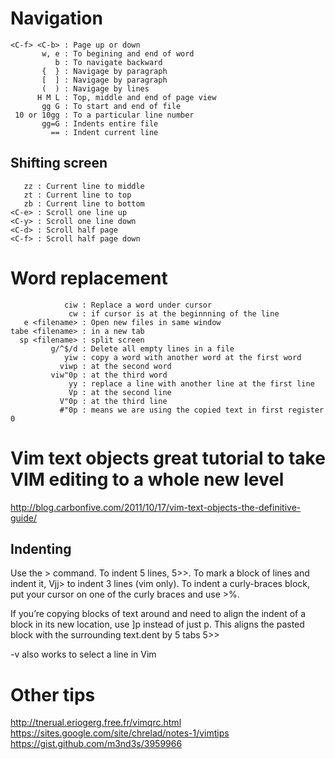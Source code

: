 # Navigation

```
<C-f> <C-b> : Page up or down
       w, e : To begining and end of word
          b : To navigate backward
       {  } : Navigage by paragraph
       [  ] : Navigage by paragraph
       (  ) : Navigage by lines
      H M L : Top, middle and end of page view
       gg G : To start and end of file
 10 or 10gg : To a particular line number
       gg=G : Indents entire file
         == : Indent current line
```

## Shifting screen
```
   zz : Current line to middle
   zt : Current line to top
   zb : Current line to bottom
<C-e> : Scroll one line up
<C-y> : Scroll one line down
<C-d> : Scroll half page
<C-f> : Scroll half page down
```

# Word replacement
```
            ciw : Replace a word under cursor
             cw : if cursor is at the beginnning of the line
   e <filename> : Open new files in same window
tabe <filename> : in a new tab
  sp <filename> : split screen
         g/^$/d : Delete all empty lines in a file
            yiw : copy a word with another word at the first word
           viwp : at the second word
         viw"0p : at the third word
             yy : replace a line with another line at the first line
             Vp : at the second line
           V"0p : at the third line
           #"0p : means we are using the copied text in first register 0
```

# Vim text objects great tutorial to take VIM editing to a whole new level
http://blog.carbonfive.com/2011/10/17/vim-text-objects-the-definitive-guide/

## Indenting
Use the > command. To indent 5 lines, 5>>. To mark a block of lines and indent it, Vjj> to indent 3 lines (vim only). To indent a curly-braces block, put your cursor on one of the curly braces and use >%.

If you’re copying blocks of text around and need to align the indent of a block in its new location, use ]p instead of just p. This aligns the pasted block with the surrounding text.dent by 5 tabs
5>>

<shift>-v also works to select a line in Vim

# Other tips
http://tnerual.eriogerg.free.fr/vimqrc.html
https://sites.google.com/site/chrelad/notes-1/vimtips
https://gist.github.com/m3nd3s/3959966


